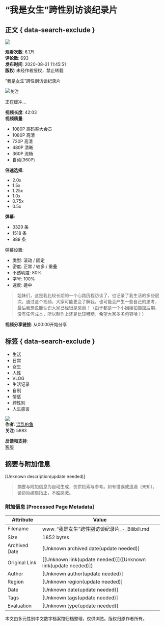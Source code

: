 # “我是女生”跨性别访谈纪录片

## 正文 { data-search-exclude }


![](//i0.hdslb.com/bfs/archive/bac9eac6a30a0254f7757bf7d3de216208ac1d74.jpg@100w_100h_1c.webp)

**观看次数**: 6.1万  
**评论数**: 693  
**发布时间**: 2020-08-31 11:45:51  
**版权**: 未经作者授权，禁止转载  

“我是女生”跨性别访谈纪录片

![](//i1.hdslb.com/bfs/face/61535a8a0c4c3b834dd9e8b27bba0778fe457a3e.jpg@96w.webp)关注

正在缓冲...

**视频长度**: 42:03  
**视频质量**:  
- 1080P 高码率大会员  
- 1080P 高清  
- 720P 高清  
- 480P 清晰  
- 360P 流畅  
- 自动(360P)  

**倍速选择**:  
- 2.0x  
- 1.5x  
- 1.25x  
- 1.0x  
- 0.75x  
- 0.5x  

**弹幕**:  
- 3329 条  
- 1518 条  
- 889 条  

弹幕设置:  
- 类型: 滚动 / 固定  
- 密度: 正常 / 较多 / 重叠  
- 不透明度: 80%  
- 字号: 100%  
- 速度: 适中  

> 姐妹们，这是我比较长期的一个心路历程访谈了，也记录了我生活的多些层次。通过这个视频，大家可能更会了解我，也可能会产生一些自己的思考，最后我想说能认识大家已经很是感谢！（由于都是一个小姐姐拍摄加后期，没有任何成本，所以制作上还是比较粗糙，希望大家多多包容哈！）

**视频分享链接**: 从00:00开始分享  

## 标签 { data-search-exclude }
- 生活
- 日常
- 女生
- 人性
- VLOG
- 生活记录
- 自制
- 情感
- 跨性别
- 人生感言

![](//i1.hdslb.com/bfs/face/61535a8a0c4c3b834dd9e8b27bba0778fe457a3e.jpg@96w_96h_1c_1s_!web-avatar.webp)  
**作者**: [混乱的鱼](https://space.bilibili.com/344945155)  
**关注**: 5883  

**反馈和支持**:  
[客服](https://www.bilibili.com/blackboard/help.html#%E5%B8%B8%E8%A7%81%E6%92%AD%E6%94%BE%E9%97%AE%E9%A2%98%E8%87%AA%E6%95%91%E6%96%B9%E6%B3%95 "帮助反馈")  
<!-- tcd_original_link https://www.bilibili.com/video/BV1Jv41117e7/ -->


## 摘要与附加信息

<!-- tcd_abstract -->
[Unknown description(update needed)]
<!-- tcd_abstract_end -->

> 摘要与附加信息为自动生成，仅供检索与参考。如有错误或遗漏（未知），请协助编辑指正，不胜感激。

### 附加信息 [Processed Page Metadata]

| Attribute       | Value                                  |
|-----------------|----------------------------------------|
| Filename        | www_“我是女生”跨性别访谈纪录片_-_Bilibili.md                             |
| Size            | 1852 bytes                           |
| Archived Date   | [Unknown archived date(update needed)]                             |
| Original Link   | [[Unknown link(update needed)]]([Unknown link(update needed)])                       |
| Author          | [Unknown author(update needed)]                               |
| Region          | [Unknown region(update needed)]                               |
| Date            | [Unknown date(update needed)]                                 |
| Tags            | [Unknown tags(update needed)]                                 |
| Evaluation            | [Unknown type(update needed)]                                 |
<!-- tcd_table_end -->

本文由多元性别中文数字档案馆归档整理，仅供浏览。版权归原作者所有。

